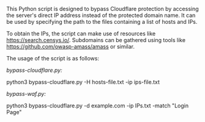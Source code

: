 This Python script is designed to bypass Cloudflare protection by accessing the server's direct IP address instead of the protected domain name. It can be used by specifying the path to the files containing a list of hosts and IPs.

To obtain the IPs, the script can make use of resources like https://search.censys.io/. Subdomains can be gathered using tools like https://github.com/owasp-amass/amass or similar.

The usage of the script is as follows: 

*bypass-cloudflare.py:*

python3 bypass-cloudflare.py -H hosts-file.txt -ip ips-file.txt

*bypass-waf.py:*

python3 bypass-cloudflare.py -d example.com -ip IPs.txt -match "Login Page"
